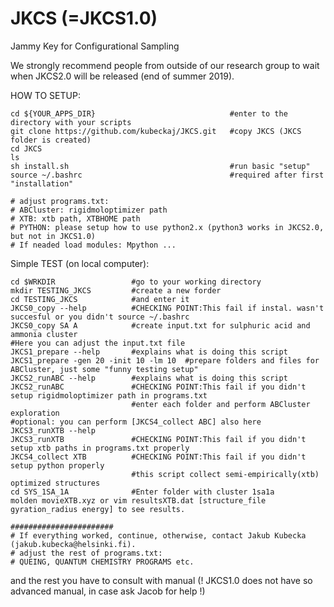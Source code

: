# JKCS (=JKCS1.0)
Jammy Key for Configurational Sampling

  We strongly recommend people from outside of our research group to wait when JKCS2.0 will be released (end of summer 2019).
  
  HOW TO SETUP:

    cd ${YOUR_APPS_DIR}                              #enter to the directory with your scripts
    git clone https://github.com/kubeckaj/JKCS.git   #copy JKCS (JKCS folder is created)
    cd JKCS
    ls
    sh install.sh                                    #run basic "setup"
    source ~/.bashrc                                 #required after first "installation"
   
    # adjust programs.txt:
    # ABCluster: rigidmoloptimizer path
    # XTB: xtb path, XTBHOME path
    # PYTHON: please setup how to use python2.x (python3 works in JKCS2.0, but not in JKCS1.0)
    # If neaded load modules: Mpython ...
   
  Simple TEST (on local computer):
   
    cd $WRKDIR                 #go to your working directory
    mkdir TESTING_JKCS         #create a new forder 
    cd TESTING_JKCS            #and enter it
    JKCS0_copy --help          #CHECKING POINT:This fail if instal. wasn't succesful or you didn't source ~/.bashrc  
    JKCS0_copy SA A            #create input.txt for sulphuric acid and ammonia cluster
    #Here you can adjust the input.txt file
    JKCS1_prepare --help       #explains what is doing this script
    JKCS1_prepare -gen 20 -init 10 -lm 10  #prepare folders and files for ABCluster, just some "funny testing setup"
    JKCS2_runABC --help        #explains what is doing this script
    JKCS2_runABC               #CHECKING POINT:This fail if you didn't setup rigidmoloptimizer path in programs.txt
                               #enter each folder and perform ABCluster exploration
    #optional: you can perform [JKCS4_collect ABC] also here
    JKCS3_runXTB --help        
    JKCS3_runXTB               #CHECKING POINT:This fail if you didn't setup xtb paths in programs.txt properly
    JKCS4_collect XTB          #CHECKING POINT:This fail if you didn't setup python properly
                               #this script collect semi-empirically(xtb) optimized structures
    cd SYS_1SA_1A              #Enter folder with cluster 1sa1a
    molden movieXTB.xyz or vim resultsXTB.dat [structure_file gyration_radius energy] to see results.
     
    #######################
    # If everything worked, continue, otherwise, contact Jakub Kubecka (jakub.kubecka@helsinki.fi).
    # adjust the rest of programs.txt:
    # QUEING, QUANTUM CHEMISTRY PROGRAMS etc.
    
  and the rest you have to consult with manual (! JKCS1.0 does not have so advanced manual, in  case ask Jacob for help !)
    
    
   
 
